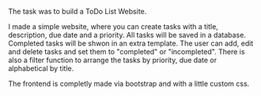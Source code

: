The task was to build a ToDo List Website.

I made a simple website, where you can create tasks with a title, description, due date and a priority.
All tasks will be saved in a database.
Completed tasks will be shwon in an extra template.
The user can add, edit and delete tasks and set them to "completed" or "incompleted". There is also a filter function to arrange the tasks by priority, due date or alphabetical by title.

The frontend is completly made via bootstrap and with a little custom css.
